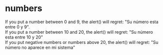 # numbers
If you put a number between 0 and 9, the alert() will regret: "Su número esta entre 0 y 9".<br>
If you put a number between 10 and 20, the alert() will regret: "Su número esta entre 10 y 20"<br>
If you put negative numbers or numbers above 20, the alert() will regret: "Su número no aparece en mi sistema"
